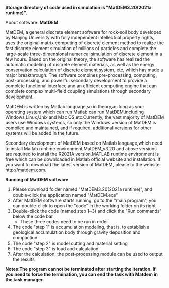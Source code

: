 **Storage directory of code used in simulation is "MatDEM3.20(2021a runtime)".**

About software: **MatDEM**

MatDEM, a general discrete element software for rock-soil body developed by Nanjing University with fully independent intellectual property rights, uses the original matrix computing of discrete element method to realize the fast discrete element simulation of millions of particles and complete the large-scale three-dimensional numerical simulation of discrete element in a few hours. Based on the original theory, the software has realized the automatic modeling of discrete element materials, as well as the energy conservation calculation of discrete element system, etc, which has made a major breakthrough. The software combines pre-processing, computing, post-processing, and powerful secondary development to provide a complete functional interface and an efficient computing engine that can complete complex multi-field coupling simulations through secondary development.

MatDEM is written by Matlab language,so in theory,as long as your operating system which can run Matlab can run MatDEM,including Windows,Linux,Unix and Mac OS,etc.Currently, the vast majority of MatDEM users use Windows systems, so only the Windows version of MatDEM is compiled and maintained, and if required, additional versions for other systems will be added in the future.

Secondary development of MatDEM based on Matlab language,which need to install Matlab runtime environment,MatDEM_v3.20 and above versions are required to install the R2021A version.MATLAB runtime environment is free which can be downloaded in Matlab official website and installation. If you want to download the latest version of MatDEM, please to the website: http://matdem.com.

**Running of MatDEM software**

1. Please download folder named "MatDEM3.20(2021a runtime)", and double-click the application named "MatDEM.exe"
1. After MatDEM software starts running, go to the "main program", you can double-click to open the "code" in the working folder on its right
1. Double-click the code (named step 1~3) and click the "Run commands" below the code bar
    * These three codes need to be run in order
1. The code "step 1" is accumulation modeling, that is, to establish a geological accumulation body through gravity deposition and compaction
1. The code "step 2" is model cutting and material setting
1. The code "step 3" is load and calculation
1. After the calculation, the post-processing module can be used to output the results

**Notes:The program cannot be terminated after starting the iteration. If you need to force the termination, you can end the task with Matdem in the task manager.**
